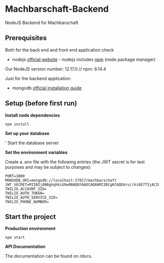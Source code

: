 # Machbarschaft-Backend
NodeJS Backend for Machbarschaft

## Prerequisites

Both for the back end and front end application check

* nodejs [official website](https://nodejs.org/en/) - nodejs includes [npm](https://www.npmjs.com/) (node package manager)

Our NodeJS version number: 12.17.0 // npm: 6.14.4

Just for the backend application:

* mongodb [official installation guide](https://docs.mongodb.org/manual/administration/install-community/)

## Setup (before first run)

**Install node dependencies**

```
npm install
```

**Set up your database**

' Start the database server

**Set the environment variables**

Create a .env file with the following entries (the JWT secret is for test purposes and may be subject to changes):

```
PORT=3000
MONGODB_URI=mongodb://localhost:27017/machbarschaft
JWT_SECRET=MIIBIjANBgkqhkiG9w0BAQEFAAOCAQ8AMIIBCgKCAQEAru//ki6E7T3jACIHGqwaV+gm5/ezGFUCqI7k/6Vdh7HvhOCGdL8hyEIUmOcwhYBgmkAFunuZSAq6wq8xk6QjwkHNya9nd+Nfv2/ynfqNgUNBOiYCoIVTTAYmee46tlvXBYrNYHDcPLe1PJTqL4ytgD+WmwE1oHkIZ6qDflHsh0/KnV/+0HZm6qLtW2uPaKqOfF/YitcSNBzlxrDSYBPEH4+FyWx+CGnyxldLhfiV986O6bnAHhOjX81/ASDyE4wsKRgziKR4gRReINblAeRjCwTVT2pCL623+JhrC1Of38U6aJ92zqKJxw5744YcZsSgiVse8O8wccjRsv+nRyMnZQIDAQAB
TWILIO_ACCOUNT_SID=
TWILIO_AUTH_TOKEN=
TWILIO_AUTH_SERVICE_SID=
TWILIO_PHONE_NUMBER=
```

## Start the project

**Production environment**

```
npm start
```
**API Documentation**

The documentation can be found on /docs.
